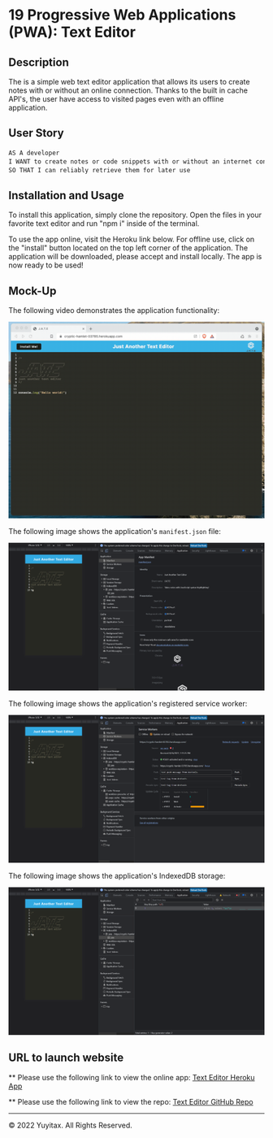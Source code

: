 # 19 Progressive Web Applications (PWA): Text Editor

## Description

The is a simple web text editor application that allows its users to create notes with or without an online connection. Thanks to the built in cache API's, the user have access to visited pages even with an offline application.


## User Story

```md
AS A developer
I WANT to create notes or code snippets with or without an internet connection
SO THAT I can reliably retrieve them for later use
```

## Installation and Usage

To install this application, simply clone the repository. Open the files in your favorite text editor and run "npm i" inside of the terminal. 

To use the app online, visit the Heroku link below. For offline use, click on the "install" button located on the top left corner of the application. The application will be downloaded, please accept and install locally. The app is now ready to be used! 

## Mock-Up

The following video demonstrates the application functionality:

![Demonstration of the finished Module 19 Challenge being used in the browser and then installed.](./Assets/00-demo.gif)

The following image shows the application's `manifest.json` file:

![Demonstration of the finished Module 19 Challenge with a manifest file in the browser.](./Assets/01-manifest.png)

The following image shows the application's registered service worker:

![Demonstration of the finished Module 19 Challenge with a registered service worker in the browser.](./Assets/02-service-worker.png)

The following image shows the application's IndexedDB storage:

![Demonstration of the finished Module 19 Challenge with a IndexedDB storage named 'jate' in the browser.](./Assets/03-idb-storage.png)


## URL to launch website

** Please use the following link to view the online app: [Text Editor Heroku App](https://text-editor-yuyitax.herokuapp.com/)

** Please use the following link to view the repo: [Text Editor GitHub Repo](https://github.com/Yuyitax/Text-Editor)


- - -
© 2022 Yuyitax. All Rights Reserved.
